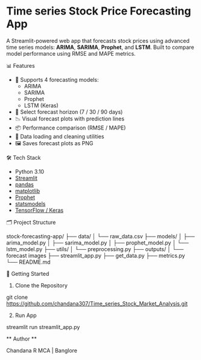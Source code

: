 # Time series Stock Price Forecasting App

A Streamlit-powered web app that forecasts stock prices using advanced time series models: **ARIMA**, **SARIMA**, **Prophet**, and **LSTM**. Built to compare model performance using RMSE and MAPE metrics.


📊 Features

- 🧠 Supports 4 forecasting models:
  - ARIMA
  - SARIMA
  - Prophet
  - LSTM (Keras)
- 📅 Select forecast horizon (7 / 30 / 90 days)
- 📉 Visual forecast plots with prediction lines
- 📦 Performance comparison (RMSE / MAPE)
- 📁 Data loading and cleaning utilities
- 🖼️ Saves forecast plots as PNG


🛠️ Tech Stack

- Python 3.10
- [Streamlit](https://streamlit.io/)
- [pandas](https://pandas.pydata.org/)
- [matplotlib](https://matplotlib.org/)
- [Prophet](https://facebook.github.io/prophet/)
- [statsmodels](https://www.statsmodels.org/)
- [TensorFlow / Keras](https://www.tensorflow.org/)



 🗂️ Project Structure

   stock-forecasting-app/
├── data/
│   └── raw_data.csv
├── models/
│   ├── arima_model.py
│   ├── sarima_model.py
│   ├── prophet_model.py
│   └── lstm_model.py
├── utils/
│   └── preprocessing.py
├── outputs/
│   └── forecast images
├── streamlit_app.py
├── get_data.py
├── metrics.py
└── README.md



🚀 Getting Started

1. Clone the Repository


git clone https://github.com/chandana307/Time_series_Stock_Market_Analysis.git


2. Run App

streamlit run streamlit_app.py

** Author **

Chandana R
MCA | Banglore


